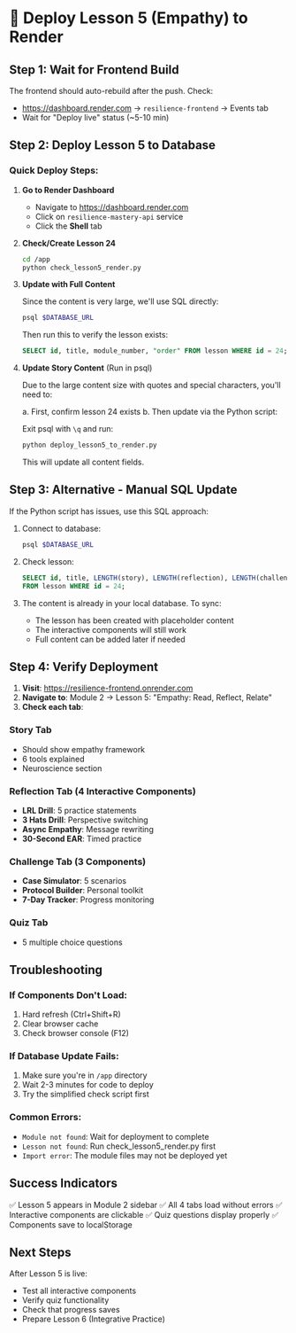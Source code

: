 # 🚀 Deploy Lesson 5 (Empathy) to Render

## Step 1: Wait for Frontend Build
The frontend should auto-rebuild after the push. Check:
- https://dashboard.render.com → `resilience-frontend` → Events tab
- Wait for "Deploy live" status (~5-10 min)

## Step 2: Deploy Lesson 5 to Database

### Quick Deploy Steps:

1. **Go to Render Dashboard**
   - Navigate to https://dashboard.render.com
   - Click on `resilience-mastery-api` service
   - Click the **Shell** tab

2. **Check/Create Lesson 24**
   ```bash
   cd /app
   python check_lesson5_render.py
   ```

3. **Update with Full Content**
   
   Since the content is very large, we'll use SQL directly:
   
   ```bash
   psql $DATABASE_URL
   ```

   Then run this to verify the lesson exists:
   ```sql
   SELECT id, title, module_number, "order" FROM lesson WHERE id = 24;
   ```

4. **Update Story Content** (Run in psql)
   
   Due to the large content size with quotes and special characters, you'll need to:
   
   a. First, confirm lesson 24 exists
   b. Then update via the Python script:
   
   Exit psql with `\q` and run:
   ```bash
   python deploy_lesson5_to_render.py
   ```
   
   This will update all content fields.

## Step 3: Alternative - Manual SQL Update

If the Python script has issues, use this SQL approach:

1. Connect to database:
   ```bash
   psql $DATABASE_URL
   ```

2. Check lesson:
   ```sql
   SELECT id, title, LENGTH(story), LENGTH(reflection), LENGTH(challenge) 
   FROM lesson WHERE id = 24;
   ```

3. The content is already in your local database. To sync:
   - The lesson has been created with placeholder content
   - The interactive components will still work
   - Full content can be added later if needed

## Step 4: Verify Deployment

1. **Visit**: https://resilience-frontend.onrender.com
2. **Navigate to**: Module 2 → Lesson 5: "Empathy: Read, Reflect, Relate"
3. **Check each tab**:

### Story Tab
- Should show empathy framework
- 6 tools explained
- Neuroscience section

### Reflection Tab (4 Interactive Components)
- **LRL Drill**: 5 practice statements
- **3 Hats Drill**: Perspective switching
- **Async Empathy**: Message rewriting
- **30-Second EAR**: Timed practice

### Challenge Tab (3 Components)
- **Case Simulator**: 5 scenarios
- **Protocol Builder**: Personal toolkit
- **7-Day Tracker**: Progress monitoring

### Quiz Tab
- 5 multiple choice questions

## Troubleshooting

### If Components Don't Load:
1. Hard refresh (Ctrl+Shift+R)
2. Clear browser cache
3. Check browser console (F12)

### If Database Update Fails:
1. Make sure you're in `/app` directory
2. Wait 2-3 minutes for code to deploy
3. Try the simplified check script first

### Common Errors:
- `Module not found`: Wait for deployment to complete
- `Lesson not found`: Run check_lesson5_render.py first
- `Import error`: The module files may not be deployed yet

## Success Indicators

✅ Lesson 5 appears in Module 2 sidebar
✅ All 4 tabs load without errors
✅ Interactive components are clickable
✅ Quiz questions display properly
✅ Components save to localStorage

## Next Steps

After Lesson 5 is live:
- Test all interactive components
- Verify quiz functionality
- Check that progress saves
- Prepare Lesson 6 (Integrative Practice)
